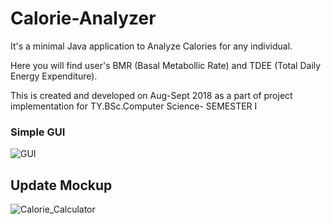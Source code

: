 # Calorie-Analyzer
It's a minimal Java application to Analyze Calories for any individual.

Here you will find user's BMR (Basal Metabollic Rate) and TDEE (Total Daily Energy Expenditure).

This is created and developed on Aug-Sept 2018 as a part of project implementation for TY.BSc.Computer Science- SEMESTER I

### Simple GUI

![GUI](https://user-images.githubusercontent.com/22409980/106821798-c529f480-6675-11eb-932d-94d44b738fe9.jpg)

## Update Mockup
![Calorie_Calculator](https://user-images.githubusercontent.com/22409980/106825373-a844ef80-667c-11eb-85d2-116397e269f8.jpg)
